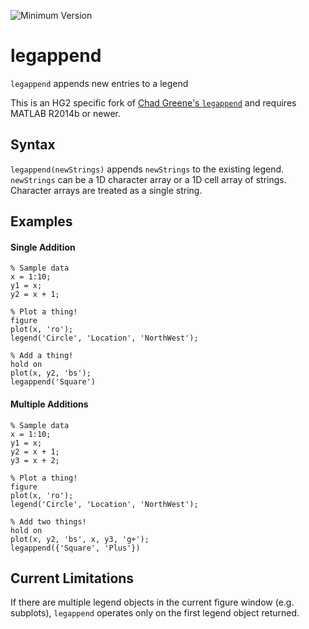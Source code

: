 ![Minimum Version](https://img.shields.io/badge/Requires-R2014b%20%28v8.4%29-orange.svg)

# legappend
`legappend` appends new entries to a legend

This is an HG2 specific fork of [Chad Greene's `legappend`][1] and requires MATLAB R2014b or newer.

## Syntax
`legappend(newStrings)` appends `newStrings` to the existing legend. `newStrings` can be a 1D character array or a 1D cell array of strings. Character arrays are treated as a single string.

## Examples
#### Single Addition
    % Sample data
    x = 1:10;
    y1 = x;
    y2 = x + 1;

    % Plot a thing!
    figure
    plot(x, 'ro');
    legend('Circle', 'Location', 'NorthWest');

    % Add a thing!
    hold on
    plot(x, y2, 'bs');
    legappend('Square')

#### Multiple Additions
    % Sample data
    x = 1:10;
    y1 = x;
    y2 = x + 1;
    y3 = x + 2;

    % Plot a thing!
    figure
    plot(x, 'ro');
    legend('Circle', 'Location', 'NorthWest');

    % Add two things!
    hold on
    plot(x, y2, 'bs', x, y3, 'g+');
    legappend({'Square', 'Plus'})

## Current Limitations
If there are multiple legend objects in the current figure window (e.g. subplots), `legappend` operates only on the first legend object returned.


[1]: http://www.mathworks.com/matlabcentral/fileexchange/47228-legappend
